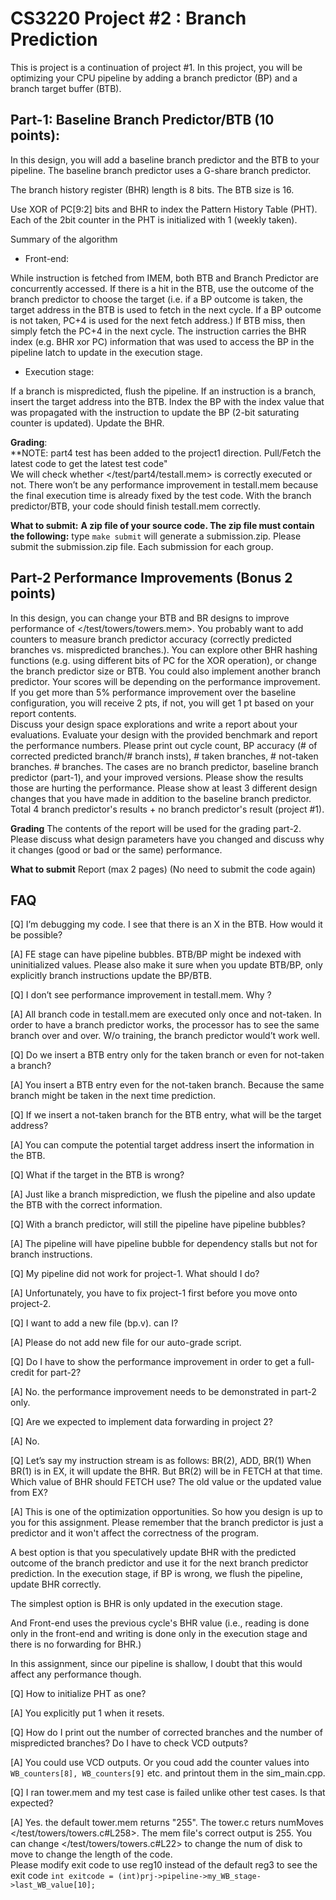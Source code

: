 # CS3220 Project #2 : Branch Prediction

This is project is a continuation of project #1.
In this project, you will be optimizing your CPU pipeline by adding a branch predictor (BP) and a branch target buffer (BTB). 

## Part-1: Baseline Branch Predictor/BTB (10 points): 
In this design, you will add a baseline branch predictor and the BTB to your pipeline. 
The baseline branch predictor uses a G-share branch predictor. 

The branch history register (BHR) length is 8 bits.
The BTB size is 16.

Use XOR of PC[9:2] bits and BHR to index the Pattern History Table (PHT). 
Each of the 2bit counter in the PHT is initialized with 1 (weekly taken).

Summary of the algorithm 

* Front-end: 

While instruction is fetched from IMEM, both BTB and Branch Predictor are concurrently accessed. 
If there is a hit in the BTB, use the outcome of the branch predictor to choose the target (i.e. if a BP outcome is taken, the target address in the BTB is used to fetch in the next cycle. If a BP outcome is not taken, PC+4 is used for the next fetch address.) 
If BTB miss, then simply fetch the PC+4 in the next cycle. 
The instruction carries the BHR index  (e.g. BHR xor PC) information that was used to access the BP in the pipeline latch to update in the execution stage. 

* Execution stage: 

If a branch is mispredicted, flush the pipeline.
If an instruction is a branch, insert the target address into the BTB. 
Index the BP with the index value that was propagated with the instruction to update the BP (2-bit saturating counter is updated). 
Update the BHR. 



**Grading**:  
**NOTE: part4 test has been added to the project1 direction. Pull/Fetch the latest code to get the latest test code"  
We will check whether </test/part4/testall.mem> is correctly executed or not. 
There won’t be any performance improvement in testall.mem because the final execution time is already fixed by the test code.  With the branch predictor/BTB, your code should finish testall.mem correctly. 

**What to submit:**
**A zip file of your source code. The zip file must contain the following:**
type ```make submit``` will generate a submission.zip. 
Please submit the submission.zip file. Each submission for each group.


## Part-2 Performance Improvements (Bonus 2 points)
In this design, you can change your BTB and BR designs to improve performance of </test/towers/towers.mem>. You probably want to add counters to measure branch predictor accuracy (correctly predicted branches vs. mispredicted branches.).
You can explore other BHR hashing functions (e.g. using different bits of PC for the XOR operation), or change the branch predictor size or BTB. You could also implement another branch predictor. 
Your scores will be depending on the performance improvement. If you get more than 5% performance improvement over the baseline configuration, you will receive 2 pts, if not, you will get 1 pt based on your report contents.  
Discuss your design space explorations and write a report about your evaluations. 
Evaluate your design with the provided benchmark and report the performance numbers. 
Please print out cycle count, BP accuracy (# of corrected predicted branch/# branch insts), # taken branches, # not-taken branches. # branches.  The cases are no branch predictor, baseline branch predictor (part-1), and your improved versions. Please show the results those are hurting the performance. 
Please show at least 3 different design changes that you have made in addition to the baseline branch predictor. Total 4 branch predictor's results + no branch predictor's result (project #1). 

**Grading**
The contents of the report will be used for the grading part-2.  
Please discuss what design parameters have you changed and discuss why it changes (good or bad or the same) performance.  


**What to submit** 
Report (max 2 pages) (No need to submit the code again) 

## FAQ 
[Q]  I’m debugging my code. I see that there is an X in the BTB. How would it be possible? 

[A] FE stage can have pipeline bubbles. BTB/BP might be indexed with uninitialized values. 
Please also make it sure when you update BTB/BP, only explicitly branch instructions update the BP/BTB. 


[Q] I don’t see performance improvement in testall.mem. Why ? 

[A]  All branch code in testall.mem are executed only once and not-taken. In order to have a branch predictor works, the processor has to see the same branch over and over. W/o training, the branch predictor would’t work well. 

[Q] Do we insert a BTB entry only for the taken branch or even for not-taken a branch? 

[A] You insert a BTB entry even for the not-taken branch. Because the same branch might be taken in the next time prediction. 

[Q] If we insert a not-taken branch for the BTB entry, what will be the target address? 	

[A] You can compute the potential target address insert the information in the BTB. 

[Q] What if the target in the BTB is wrong? 

[A] Just like a branch misprediction, we flush the pipeline and also update the BTB with the correct information. 

[Q] With a branch predictor, will still the pipeline have pipeline bubbles? 

[A] The pipeline will have pipeline bubble for dependency stalls but not for branch instructions. 


[Q] My pipeline did not work for project-1. What should I do? 

[A] Unfortunately, you have to fix project-1 first before you move onto project-2. 


[Q] I want to add a new file (bp.v). can I? 

[A] Please do not add new file for our auto-grade script. 

[Q] Do I have to show the performance improvement in order to get a full-credit for part-2? 

[A] No. the performance improvement needs to be demonstrated in part-2  only. 

[Q] Are we expected to implement data forwarding in project 2? 

[A] No. 


[Q] Let’s say my instruction stream is as follows: BR(2), ADD, BR(1)
When BR(1) is in EX, it will update the BHR. But BR(2) will be in FETCH at that time.
Which value of BHR should FETCH use? The old value or the updated value from EX?

[A] This is one of the optimization opportunities. So how you design is up to you for this assignment. Please remember that the branch predictor is just a predictor and it won't affect the correctness of the program. 

A best option is that you speculatively update BHR with the predicted outcome of the branch predictor and use it for the next branch predictor prediction. In the execution stage, if BP is wrong, we flush the pipeline, update BHR correctly. 

The simplest option is BHR is only updated in the execution stage. 

And Front-end uses the previous cycle's BHR value (i.e., reading is done only in the front-end and writing is done only in the execution stage and there is no forwarding for BHR.) 

In this assignment, since our pipeline is shallow, I doubt that this would affect any performance though. 

[Q] How to initialize PHT as one? 

[A] You explicitly put 1 when it resets. 


[Q] How do I print out the number of corrected branches and the number of mispredicted branches? Do I have to check VCD outputs? 

[A] You could use VCD outputs. Or you coud add the counter values into ```WB_counters[8], WB_counters[9]``` etc. and printout them in the sim_main.cpp. 

[Q] I ran tower.mem and my test case is failed unlike other test cases. Is that expected? 

[A] Yes. the default tower.mem returns "255". The tower.c returs numMoves </test/towers/towers.c#L258>. The mem file's correct output is 255.  You can change </test/towers/towers.c#L22> to change the num of disk to move to change the length of the code.  
 Please modify exit code to use reg10 instead of the default reg3 to see the exit code ```int exitcode = (int)prj->pipeline->my_WB_stage->last_WB_value[10];``` 
 
